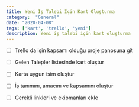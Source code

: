 ```yaml
---
title: Yeni İş Talebi İçin Kart Oluşturma
category:  "General"
date: "2020-04-08"
tags: ['kart', 'trello', 'yeni']
description: Yeni iş talebi için kart oluşturma
---
```


- [ ] Trello da işin kapsamı olduğu proje panosuna git

- [ ] Gelen Talepler listesinde kart oluştur

- [ ] Karta uygun isim oluştur

- [ ] İş tanımını, amacını ve kapsamını oluştur

- [ ] Gerekli linkleri ve ekipmanları ekle
